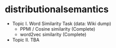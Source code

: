 # distributionalsemantics

* Topic I. Word Similarity Task (data: Wiki dump)
  * PPMI / Cosine similarity (Complete)
  * word2vec similarity (Complete)
* Topic II. TBA
